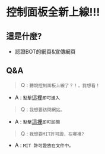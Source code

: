 # 控制面板全新上線!!!
## 這是什麼?
- 認證BOT的網頁&宣傳網頁
## Q&A
> Q : `聽說控制面板上線了？！，我想看！`
- A : `點擊`[這裡](https://maomy.wuaze.com/)`即可進入`
> Q : `我想要訪問網站。`
- A : `點擊`[這裡](https://maomy.ddns.net/)`即可訪問`
> Q : `我想要MIT許可證，在哪裡?`
- A : `MIT 許可證放在文件中。`

